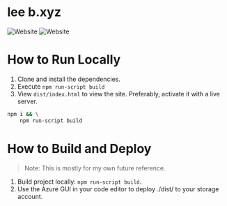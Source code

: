 # lee b.xyz

![Website](https://img.shields.io/website?label=leeb&url=https%3A%2F%2Fleeb.xyz) ![Website](https://img.shields.io/website?label=resume&url=https%3A%2F%2Fleeb.xyz%2Fresume.pdf)

# How to Run Locally

1. Clone and install the dependencies.
2. Execute `npm run-script build`
3. View `dist/index.html` to view the site. Preferably, activate it with a live server.

```sh
npm i && \
    npm run-script build
```

# How to Build and Deploy
> Note: This is mostly for my own future reference. 

1. Build project locally: `npm run-script build`.
1. Use the Azure GUI in your code editor to deploy ./dist/ to your storage account.